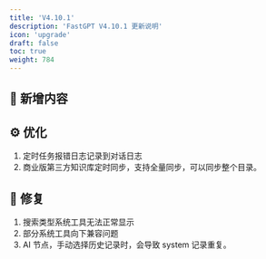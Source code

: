 ```yaml
---
title: 'V4.10.1'
description: 'FastGPT V4.10.1 更新说明'
icon: 'upgrade'
draft: false
toc: true
weight: 784
---
```



## 🚀 新增内容


## ⚙️ 优化

1. 定时任务报错日志记录到对话日志
2. 商业版第三方知识库定时同步，支持全量同步，可以同步整个目录。

## 🐛 修复

1. 搜索类型系统工具无法正常显示
2. 部分系统工具向下兼容问题
3. AI 节点，手动选择历史记录时，会导致 system 记录重复。
